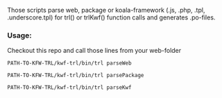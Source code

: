 Those scripts parse web, package or koala-framework (.js, .php, .tpl, .underscore.tpl) for trl() or trlKwf() function calls and generates .po-files.


### Usage: ###

Checkout this repo and call those lines from your web-folder

`PATH-TO-KFW-TRL/kwf-trl/bin/trl parseWeb`

`PATH-TO-KFW-TRL/kwf-trl/bin/trl parsePackage`

`PATH-TO-KFW-TRL/kwf-trl/bin/trl parseKwf`
